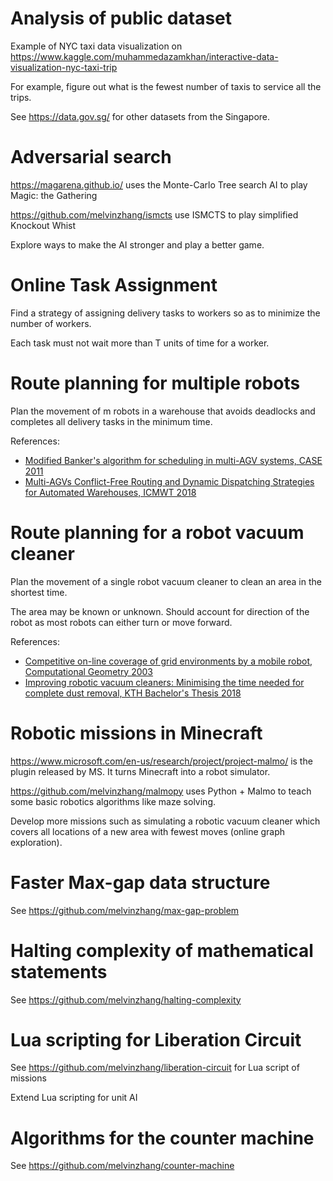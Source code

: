 # Analysis of public dataset

Example of NYC taxi data visualization on https://www.kaggle.com/muhammedazamkhan/interactive-data-visualization-nyc-taxi-trip

For example, figure out what is the fewest number of taxis to service all the trips.

See https://data.gov.sg/ for other datasets from the Singapore. 


# Adversarial search

https://magarena.github.io/ uses the Monte-Carlo Tree search AI to play Magic: the Gathering

https://github.com/melvinzhang/ismcts use ISMCTS to play simplified Knockout Whist

Explore ways to make the AI stronger and play a better game.

# Online Task Assignment

Find a strategy of assigning delivery tasks to workers so as to minimize the number of workers.

Each task must not wait more than T units of time for a worker.


# Route planning for multiple robots

Plan the movement of m robots in a warehouse that avoids deadlocks and completes all delivery tasks in the minimum time.

References:
* [Modified Banker's algorithm for scheduling in multi-AGV systems, CASE 2011](https://ieeexplore.ieee.org/document/6042433)
* [Multi-AGVs Conflict-Free Routing and Dynamic Dispatching Strategies for Automated Warehouses, ICMWT 2018](https://link.springer.com/chapter/10.1007/978-981-13-1059-1_26)

# Route planning for a robot vacuum cleaner

Plan the movement of a single robot vacuum cleaner to clean an area in the shortest time.

The area may be known or unknown. Should account for direction of the robot as most robots can either turn or move forward.

References:
* [Competitive on-line coverage of grid environments by a mobile robot, Computational Geometry 2003](https://www.sciencedirect.com/science/article/pii/S0925772102001104)
* [Improving robotic vacuum cleaners: Minimising the time needed for complete dust removal, KTH Bachelor's Thesis 2018](http://kth.diva-portal.org/smash/record.jsf?pid=diva2%3A1213349&dswid=3596)

# Robotic missions in Minecraft

https://www.microsoft.com/en-us/research/project/project-malmo/ is the plugin released by MS. It turns Minecraft into a robot simulator.

https://github.com/melvinzhang/malmopy uses Python + Malmo to teach some basic robotics algorithms like maze
solving.

Develop more missions such as simulating a robotic vacuum cleaner which covers all locations of a new area with fewest moves (online graph exploration).


# Faster Max-gap data structure

See https://github.com/melvinzhang/max-gap-problem


# Halting complexity of mathematical statements

See https://github.com/melvinzhang/halting-complexity


# Lua scripting for Liberation Circuit

See https://github.com/melvinzhang/liberation-circuit for Lua script of missions

Extend Lua scripting for unit AI


# Algorithms for the counter machine

See https://github.com/melvinzhang/counter-machine
